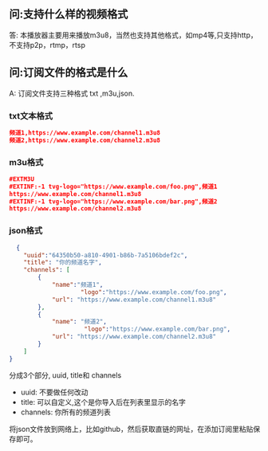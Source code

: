 
## 问:支持什么样的视频格式 
  答: 本播放器主要用来播放m3u8，当然也支持其他格式，如mp4等,只支持http，不支持p2p，rtmp，rtsp
## 问:订阅文件的格式是什么
 A: 订阅文件支持三种格式 txt ,m3u,json.
### txt文本格式

```json
频道1,https://www.example.com/channel1.m3u8
频道2,https://www.example.com/channel2.m3u8
```
### m3u格式

```json
#EXTM3U
#EXTINF:-1 tvg-logo="https://www.example.com/foo.png",频道1
https://www.example.com/channel1.m3u8
#EXTINF:-1 tvg-logo="https://www.example.com/bar.png",频道2
https://www.example.com/channel2.m3u8
```
### json格式
```json
  {
	"uuid":"64350b50-a810-4901-b86b-7a5106bdef2c",
	"title": "你的频道名字",
	"channels": [
		{
			"name":"频道1",
	                "logo":"https://www.example.com/foo.png",
			"url": "https://www.example.com/channel1.m3u8"
		},
		{
			"name": "频道2",
	                 "logo":"https://www.example.com/bar.png",
			"url": "https://www.example.com/channel2.m3u8"
		}
	]
}
```
分成3个部分, uuid, title和 channels
 
 * uuid: 不要做任何改动
 * title: 可以自定义,这个是你导入后在列表里显示的名字
 * channels: 你所有的频道列表

  将json文件放到网络上，比如github，然后获取直链的网址，在添加订阅里粘贴保存即可。

